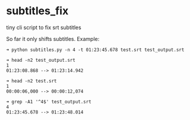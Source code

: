 # subtitles_fix
tiny cli script to fix srt subtitles

So far it only shifts subtitles. Example:
```shell
➜ python subtitles.py -n 4 -t 01:23:45.678 test.srt test_output.srt

➜ head -n2 test_output.srt 
1
01:23:08.868 --> 01:23:14.942

➜ head -n2 test.srt 
1
00:00:06,000 --> 00:00:12,074

➜ grep -A1 '^4$' test_output.srt 
4
01:23:45.678 --> 01:23:48.014
```
